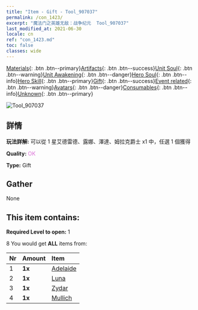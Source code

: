 ```yaml
---
title: "Item - Gift - Tool_907037"
permalink: /con_1423/
excerpt: "魔法门之英雄无敌：战争纪元  Tool_907037"
last_modified_at: 2021-06-30
locale: cn
ref: "con_1423.md"
toc: false
classes: wide
---
```

 [Materials](/ItemsCN/){: .btn .btn--primary}[Artifacts](/ItemsCN/Artifacts/){: .btn .btn--success}[Unit Soul](/ItemsCN/UnitSoul/){: .btn .btn--warning}[Unit Awakening](/ItemsCN/UnitAwakening/){: .btn .btn--danger}[Hero Soul](/ItemsCN/HeroSoul/){: .btn .btn--info}[Hero Skill](/ItemsCN/HeroSkill/){: .btn .btn--primary}[Gift](/ItemsCN/Gift/){: .btn .btn--success}[Event related](/ItemsCN/Events/){: .btn .btn--warning}[Avatars](/ItemsCN/Avatars/){: .btn .btn--danger}[Consumables](/ItemsCN/Consumables/){: .btn .btn--info}[Unknown](/ItemsCN/Unknown/){: .btn .btn--primary}

 ![Tool_907037](/images/t/i_907037.png)

## 詳情
 **玩法詳解:** 可以從 1 星艾德雷德、露娜、澤達、姆拉克爵士 x1 中，任選 1 個獲得

 **Quality:** <span style="color: #DA70D6">OK</span>

 **Type:** Gift

## Gather

  None

## This item contains:

 **Required Level to open:** 1

 8 You would get **ALL** items  from:

  | Nr | Amount |     Item    |
  |:---|:-------|:------------|
  | 1 |  **1x** | [Adelaide](/heroes/艾德雷德/) |  | 
  | 2 |  **1x** | [Luna](/heroes/露娜/) |  | 
  | 3 |  **1x** | [Zydar](/heroes/澤達/) |  | 
  | 4 |  **1x** | [Mullich](/heroes/姆拉克/) |  | 
